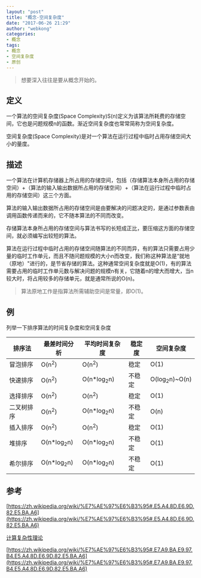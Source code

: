 ```yaml
---
layout: "post"
title: "概念-空间复杂度"
date: "2017-06-26 21:29"
author: "webkong"
categories:
- 概念
tags:
- 概念
- 空间复杂度
- 原创
---
```


> 想要深入往往是要从概念开始的。

## 定义

一个算法的空间复杂度(Space Complexity)S(n)定义为该算法所耗费的存储空间，它也是问题规模n的函数。渐近空间复杂度也常常简称为空间复杂度。

空间复杂度(Space Complexity)是对一个算法在运行过程中临时占用存储空间大小的量度。

<!-- more -->
## 描述

一个算法在计算机存储器上所占用的存储空间，包括（存储算法本身所占用的存储空间）+（算法的输入输出数据所占用的存储空间）+（算法在运行过程中临时占用的存储空间）这三个方面。


算法的输入输出数据所占用的存储空间是由要解决的问题决定的，是通过参数表由调用函数传递而来的，它不随本算法的不同而改变。

存储算法本身所占用的存储空间与算法书写的长短成正比，要压缩这方面的存储空间，就必须编写出较短的算法。

算法在运行过程中临时占用的存储空间随算法的不同而异，有的算法只需要占用少量的临时工作单元，而且不随问题规模的大小n而改变，我们称这种算法是“就地（原地）"进行的，是节省存储的算法。这种通常空间复杂度就是O(1)，有的算法需要占用的临时工作单元数与解决问题的规模n有关，它随着n的增大而增大，当n较大时，将占用较多的存储单元，就是通常所说的O(n)。

>算法原地工作是指算法所需辅助空间是常量，即O(1)。

## 例

列举一下排序算法的时间复杂度和空间复杂度


排序法     | 最差时间分析 | 平均时间复杂度 | 稳定度 | 空间复杂度
-----------|--------------|----------------|--------|--------------
冒泡排序   | O(n<sup>2</sup>)        | O(n<sup>2</sup>)          | 稳定   | O(1)
快速排序   | O(n<sup>2</sup>)        | O(n*log<sub>2</sub>n)     | 不稳定 | O(log<sub>2</sub>n)~O(n)
选择排序   | O(n<sup>2</sup>)        | O(n<sup>2</sup>)          | 稳定   | O(1)
二叉树排序 | O(n<sup>2</sup>)        | O(n*log<sub>2</sub>n)     | 不稳定 | O(n)
插入排序   | O(n<sup>2</sup>)        | O(n<sup>2</sup>)          | 稳定   | O(1)
堆排序     | O(n*log<sub>2</sub>n)   | O(n*log<sub>2</sub>n)     | 不稳定 | O(1)
希尔排序   | O(n*log<sub>2</sub>n)   | O(n*log<sub>2</sub>n)     | 不稳定 | O(1)


## 参考

[https://zh.wikipedia.org/wiki/%E7%AE%97%E6%B3%95#.E5.A4.8D.E6.9D.82.E5.BA.A6](https://zh.wikipedia.org/wiki/%E7%AE%97%E6%B3%95#.E5.A4.8D.E6.9D.82.E5.BA.A6)

[计算复杂性理论](https://zh.wikipedia.org/wiki/%E8%A8%88%E7%AE%97%E8%A4%87%E9%9B%9C%E6%80%A7%E7%90%86%E8%AB%96)

[https://zh.wikipedia.org/wiki/%E7%AE%97%E6%B3%95#.E7.A9.BA.E9.97.B4.E5.A4.8D.E6.9D.82.E5.BA.A6](https://zh.wikipedia.org/wiki/%E7%AE%97%E6%B3%95#.E7.A9.BA.E9.97.B4.E5.A4.8D.E6.9D.82.E5.BA.A6)
